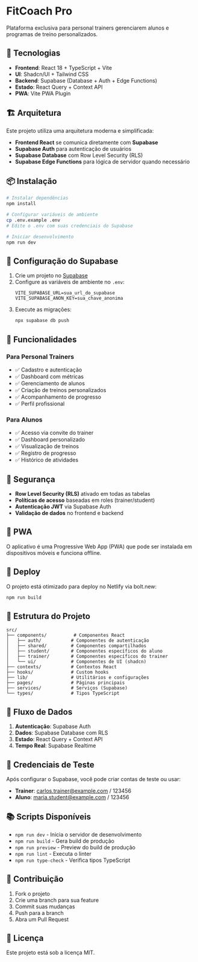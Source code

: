 # FitCoach Pro

Plataforma exclusiva para personal trainers gerenciarem alunos e programas de treino personalizados.

## 🚀 Tecnologias

- **Frontend**: React 18 + TypeScript + Vite
- **UI**: Shadcn/UI + Tailwind CSS
- **Backend**: Supabase (Database + Auth + Edge Functions)
- **Estado**: React Query + Context API
- **PWA**: Vite PWA Plugin

## 🏗️ Arquitetura

Este projeto utiliza uma arquitetura moderna e simplificada:

- **Frontend React** se comunica diretamente com **Supabase**
- **Supabase Auth** para autenticação de usuários
- **Supabase Database** com Row Level Security (RLS)
- **Supabase Edge Functions** para lógica de servidor quando necessário

## 📦 Instalação

```bash
# Instalar dependências
npm install

# Configurar variáveis de ambiente
cp .env.example .env
# Edite o .env com suas credenciais do Supabase

# Iniciar desenvolvimento
npm run dev
```

## 🔧 Configuração do Supabase

1. Crie um projeto no [Supabase](https://supabase.com)
2. Configure as variáveis de ambiente no `.env`:
   ```
   VITE_SUPABASE_URL=sua_url_do_supabase
   VITE_SUPABASE_ANON_KEY=sua_chave_anonima
   ```
3. Execute as migrações:
   ```bash
   npx supabase db push
   ```

## 🎯 Funcionalidades

### Para Personal Trainers
- ✅ Cadastro e autenticação
- ✅ Dashboard com métricas
- ✅ Gerenciamento de alunos
- ✅ Criação de treinos personalizados
- ✅ Acompanhamento de progresso
- ✅ Perfil profissional

### Para Alunos
- ✅ Acesso via convite do trainer
- ✅ Dashboard personalizado
- ✅ Visualização de treinos
- ✅ Registro de progresso
- ✅ Histórico de atividades

## 🔐 Segurança

- **Row Level Security (RLS)** ativado em todas as tabelas
- **Políticas de acesso** baseadas em roles (trainer/student)
- **Autenticação JWT** via Supabase Auth
- **Validação de dados** no frontend e backend

## 📱 PWA

O aplicativo é uma Progressive Web App (PWA) que pode ser instalada em dispositivos móveis e funciona offline.

## 🚀 Deploy

O projeto está otimizado para deploy no Netlify via bolt.new:

```bash
npm run build
```

## 📁 Estrutura do Projeto

```
src/
├── components/          # Componentes React
│   ├── auth/           # Componentes de autenticação
│   ├── shared/         # Componentes compartilhados
│   ├── student/        # Componentes específicos do aluno
│   ├── trainer/        # Componentes específicos do trainer
│   └── ui/             # Componentes de UI (shadcn)
├── contexts/           # Contextos React
├── hooks/              # Custom hooks
├── lib/                # Utilitários e configurações
├── pages/              # Páginas principais
├── services/           # Serviços (Supabase)
└── types/              # Tipos TypeScript
```

## 🔄 Fluxo de Dados

1. **Autenticação**: Supabase Auth
2. **Dados**: Supabase Database com RLS
3. **Estado**: React Query + Context API
4. **Tempo Real**: Supabase Realtime

## 🧪 Credenciais de Teste

Após configurar o Supabase, você pode criar contas de teste ou usar:

- **Trainer**: carlos.trainer@example.com / 123456
- **Aluno**: maria.student@example.com / 123456

## 📚 Scripts Disponíveis

- `npm run dev` - Inicia o servidor de desenvolvimento
- `npm run build` - Gera build de produção
- `npm run preview` - Preview do build de produção
- `npm run lint` - Executa o linter
- `npm run type-check` - Verifica tipos TypeScript

## 🤝 Contribuição

1. Fork o projeto
2. Crie uma branch para sua feature
3. Commit suas mudanças
4. Push para a branch
5. Abra um Pull Request

## 📄 Licença

Este projeto está sob a licença MIT.